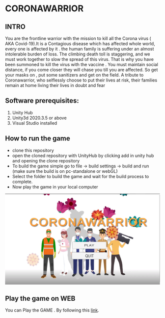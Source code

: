 # CORONAWARRIOR
## INTRO
You are the frontline warrior with the mission to kill all the Corona virus ( AKA Covid-19).It is a Contagious disease which has affected whole world, every one is affected by it . the human family is suffering under an almost intolerable burden of loss. The climbing death toll is staggering, and we must work together to slow the spread of this virus. That is why you have been summoned to kill the virus with the vaccine . You must maintain social distance, if you come closer they will chase you  till you are affected. So get your masks on , put some sanitizers and get on the field. A tribute to Coronawarrior, who selflessly choose to put their lives at risk, their families remain at home living their lives in doubt and fear



## Software prerequisites:
1. Unity Hub
2. Unity3d 2020.3.5 or above
3. Visual Studio installed

## How to run the game
* clone this repository
* open the cloned repository with UnityHub by clicking add in unity hub and opening the clone repository
* To build the game simple go to file -> build settings -> build and run (make sure the build is on pc-standalone or webGL)
* Select the folder to build the game and wait for the build process to complete.
* Now play the game in your local computer

![](images/game.PNG)

## Play the game on WEB
You can Play the GAME . By following this [link](https://animeshk-09.github.io/CORONAWARRIOR/index.html).



